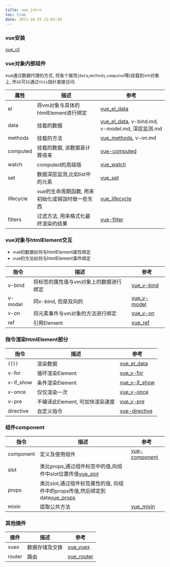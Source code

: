 ```yaml
---
title: vue_intro
toc: true
date: 2021-10-25 22:03:54
---
```


### vue安装
[vue_cli](/vue_cli/)

### vue对象内部组件
vue通过数据代理的方式, 将各个属性(`data`,`methods`,`computed`等)挂载到vm对象上, 所以可以通过`this`指针直接访问.

属性|描述|参考
--|--|--
el|将vm对象与具体的htmlElement进行绑定|[vue_el_data](/vue_el_data/)
data|挂载的数据|[vue_el_data](/vue_el_data/), v-bind.md, v-model.md, 深层监测.md
methods|挂载的方法|[vue_methods](/vue_methods/), v-on.md
computed|挂载的数据, 该数据是计算得来|[vue-computed](/vue-computed/)
watch|computed的高级版|[vue_watch](/vue_watch/)
set|数据深层监测,比如list中的元素|[vue_set](/vue_set/)
lifecycle|vue的生命周期函数, 用来初始化或销毁时做一些东西|[vue_lifecycle](/vue_lifecycle/)
filters|过滤方法, 用来格式化最终渲染的结果|[vue-filter](/vue-filter/)

### vue对象与htmlElement交互
- vue的数据如何与htmlElement属性绑定
- vue的方法如何与htmlElement事件绑定

指令|描述|参考
--|--|--
v-bind|将标签的属性值与vm对象上的数据进行绑定|[vue_v-bind](/vue_v-bind/)
v-model|同v-bind, 但是双向的|[vue_v-model](/vue_v-model/)
v-on|将元素事件与vm对象的方法进行绑定|[vue_v-on](/vue_v-on/)
ref|引用Element|[vue_ref](/vue_ref/)

### 指令渲染htmlElement部分

指令|描述|参考
--|--|--
`{{}}`|渲染数据|[vue_el_data](/vue_el_data/)
v-for|循环渲染Element|[vue_v-for](/vue_v-for/)
v-if_show|条件渲染Element|[vue_v-if_show](/vue_v-if_show/)
v-once|仅仅渲染一次|[vue_v-once](/vue_v-once/)
v-pre|不编译此Element, 可加快渲染速度|[vue_v-pre](/vue_v-pre/)
directive|自定义指令|[vue-directive](/vue-directive/)


### 组件component
指令|描述|参考
--|--|--
component|定义及使用组件|[vue-component](/vue-component/)
slot|类比props,通过组件标签中的值,向组件中slot位置传值[vue_slot](/vue_slot/)
props|类比slot,通过组件标签属性的值, 向组件中的props传值,然后绑定到data[vue_props](/vue_props/)
mixin|提取公共方法|[vue_mixin](/vue_mixin/)


### 其他插件
插件|描述|参考
--|--|--
vuex|数据存储及交换|[vue_vuex](/vue_vuex/)
router|路由|[vue_router](/vue_router/)
